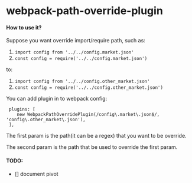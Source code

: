 # webpack-path-override-plugin

#### How to use it?

Suppose you want override import/require path, such as: 


1. `import config from '../../config.market.json'`
2. `const config = require('../../config.market.json')`

to:

1. `import config from '../../config.other_market.json'`
2. `const config = require('../../config.other_market.json')`

You can add plugin in to webpack config:

```
 plugins: [
    new WebpackPathOverridePlugin(/config\.market\.json$/, 'config\.other_market\.json'),
 ],
```

The first param is the path(it can be a regex) that you want to be override.

The second param is the path that be used to override the first param.

#### TODO:

- [] document pivot
